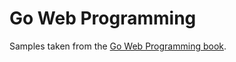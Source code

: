 # Go Web Programming

Samples taken from the [Go Web Programming book](https://livebook.manning.com/book/go-web-programming/chapter-7/).
